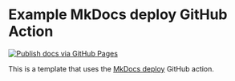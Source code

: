 # Example MkDocs deploy GitHub Action

[![Publish docs via GitHub Pages](https://github.com/wenchiehlee/mkdocs/actions/workflows/main.yml/badge.svg)](https://github.com/wenchiehlee/mkdocs/actions/workflows/main.yml)

This is a template that uses the  [MkDocs deploy](https://github.com/marketplace/actions/deploy-mkdocs) GitHub action.
